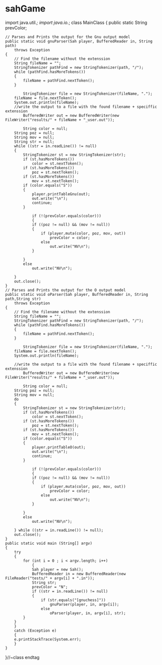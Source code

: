 # sahGame
import java.util.*;
import java.io.*;
class MainClass
{
    public static String prevColor;

    // Parses and Prints the output for the Gnu output model
    public static void gnuParser(Sah player, BufferedReader in, String path)
	    throws Exception
    {
	    // Find the filename without the extenssion
	    String fileName = "";
	    StringTokenizer pathFind = new StringTokenizer(path, "/");
	    while (pathFind.hasMoreTokens())
	    {
		    fileName = pathFind.nextToken();
	    }

    	    StringTokenizer file = new StringTokenizer(fileName, ".");
	    fileName = file.nextToken();
	    System.out.println(fileName);
	    //write the output to a file with the found filename + speciffic extenssion
    	    BufferedWriter out = new BufferedWriter(new FileWriter("results/" + fileName + "_user.out"));

       	    String color = null;
	    String poz = null;
	    String mov = null;
	    String str = null;
	    while ((str = in.readLine()) != null) 
	    {
		    StringTokenizer st = new StringTokenizer(str);
		    if (st.hasMoreTokens())
			    color = st.nextToken();
		    if (st.hasMoreTokens())
			    poz = st.nextToken();
		    if (st.hasMoreTokens())
			    mov = st.nextToken();
		    if (color.equals("S"))
		    {
			    player.printTableGnu(out);
			    out.write("\n");
			    continue;
		    }

	    	    if (!(prevColor.equals(color)))
    		    {
			    if ((poz != null) && (mov != null)) 
			    {
				    if (player.muta(color, poz, mov, out))
					    prevColor = color;
				    else
					    out.write("NV\n");
			    }

		    }
		    else
			    out.write("NV\n");

	    } 
	    out.close();
    }
    // Parses and Prints the output for the O output model
    public static void oParser(Sah player, BufferedReader in, String path,String str)
	    throws Exception
    {
	    // Find the filename without the extenssion
	    String fileName = "";
	    StringTokenizer pathFind = new StringTokenizer(path, "/");
	    while (pathFind.hasMoreTokens())
	    {
		    fileName = pathFind.nextToken();
	    }

    	    StringTokenizer file = new StringTokenizer(fileName, ".");
	    fileName = file.nextToken();
	    System.out.println(fileName);

	    //write the output to a file with the found filename + speciffic extenssion
    	    BufferedWriter out = new BufferedWriter(new FileWriter("results/" + fileName + "_user.out"));

       	    String color = null;
	    String poz = null;
	    String mov = null;
	    do
	    {
		    StringTokenizer st = new StringTokenizer(str);
		    if (st.hasMoreTokens())
			    color = st.nextToken();
		    if (st.hasMoreTokens())
			    poz = st.nextToken();
		    if (st.hasMoreTokens())
			    mov = st.nextToken();
		    if (color.equals("S"))
		    {
			    player.printTableO(out);
			    out.write("\n");
			    continue;
		    }

	    	    if (!(prevColor.equals(color)))
    		    {
			    if ((poz != null) && (mov != null)) 
			    {
				    if (player.muta(color, poz, mov, out))
					    prevColor = color;
				    else
					    out.write("NV\n");
			    }

		    }
		    else
			    out.write("NV\n");

	    } while ((str = in.readLine()) != null); 
	    out.close();
    }
    public static void main (String[] argv)
    {
	    try
	    {
		    for (int i = 0 ; i < argv.length; i++)
	    	    {
			    Sah player = new Sah();
			    BufferedReader in = new BufferedReader(new FileReader("tests/" + argv[i] + ".in"));
			    String str;
			    prevColor = "N";
			    if ((str = in.readLine()) != null) 
			    {	
				    if (str.equals("[gnuchess]"))
					    gnuParser(player, in, argv[i]);
				    else
					    oParser(player, in, argv[i], str);
		    }
		}
	    }
	    catch (Exception e)
	    {
		e.printStackTrace(System.err);
	    }
	}
}//~class endtag
